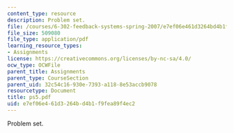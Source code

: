 ```yaml
---
content_type: resource
description: Problem set.
file: /courses/6-302-feedback-systems-spring-2007/e7ef06e461d3264bd4b1f9fea89f4ec2_ps5.pdf
file_size: 509080
file_type: application/pdf
learning_resource_types:
- Assignments
license: https://creativecommons.org/licenses/by-nc-sa/4.0/
ocw_type: OCWFile
parent_title: Assignments
parent_type: CourseSection
parent_uid: 32c54c16-930e-7393-a118-8e53accb9078
resourcetype: Document
title: ps5.pdf
uid: e7ef06e4-61d3-264b-d4b1-f9fea89f4ec2
---
```

Problem set.